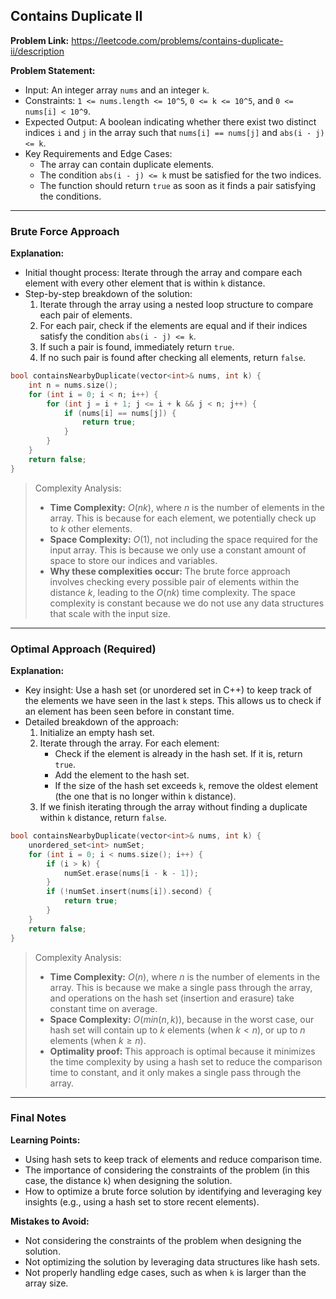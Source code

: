 ## Contains Duplicate II
**Problem Link:** https://leetcode.com/problems/contains-duplicate-ii/description

**Problem Statement:**
- Input: An integer array `nums` and an integer `k`.
- Constraints: `1 <= nums.length <= 10^5`, `0 <= k <= 10^5`, and `0 <= nums[i] < 10^9`.
- Expected Output: A boolean indicating whether there exist two distinct indices `i` and `j` in the array such that `nums[i] == nums[j]` and `abs(i - j) <= k`.
- Key Requirements and Edge Cases:
  - The array can contain duplicate elements.
  - The condition `abs(i - j) <= k` must be satisfied for the two indices.
  - The function should return `true` as soon as it finds a pair satisfying the conditions.

---

### Brute Force Approach
**Explanation:**
- Initial thought process: Iterate through the array and compare each element with every other element that is within `k` distance.
- Step-by-step breakdown of the solution:
  1. Iterate through the array using a nested loop structure to compare each pair of elements.
  2. For each pair, check if the elements are equal and if their indices satisfy the condition `abs(i - j) <= k`.
  3. If such a pair is found, immediately return `true`.
  4. If no such pair is found after checking all elements, return `false`.

```cpp
bool containsNearbyDuplicate(vector<int>& nums, int k) {
    int n = nums.size();
    for (int i = 0; i < n; i++) {
        for (int j = i + 1; j <= i + k && j < n; j++) {
            if (nums[i] == nums[j]) {
                return true;
            }
        }
    }
    return false;
}
```

> Complexity Analysis:
> - **Time Complexity:** $O(nk)$, where $n$ is the number of elements in the array. This is because for each element, we potentially check up to $k$ other elements.
> - **Space Complexity:** $O(1)$, not including the space required for the input array. This is because we only use a constant amount of space to store our indices and variables.
> - **Why these complexities occur:** The brute force approach involves checking every possible pair of elements within the distance $k$, leading to the $O(nk)$ time complexity. The space complexity is constant because we do not use any data structures that scale with the input size.

---

### Optimal Approach (Required)
**Explanation:**
- Key insight: Use a hash set (or unordered set in C++) to keep track of the elements we have seen in the last `k` steps. This allows us to check if an element has been seen before in constant time.
- Detailed breakdown of the approach:
  1. Initialize an empty hash set.
  2. Iterate through the array. For each element:
     - Check if the element is already in the hash set. If it is, return `true`.
     - Add the element to the hash set.
     - If the size of the hash set exceeds `k`, remove the oldest element (the one that is no longer within `k` distance).
  3. If we finish iterating through the array without finding a duplicate within `k` distance, return `false`.

```cpp
bool containsNearbyDuplicate(vector<int>& nums, int k) {
    unordered_set<int> numSet;
    for (int i = 0; i < nums.size(); i++) {
        if (i > k) {
            numSet.erase(nums[i - k - 1]);
        }
        if (!numSet.insert(nums[i]).second) {
            return true;
        }
    }
    return false;
}
```

> Complexity Analysis:
> - **Time Complexity:** $O(n)$, where $n$ is the number of elements in the array. This is because we make a single pass through the array, and operations on the hash set (insertion and erasure) take constant time on average.
> - **Space Complexity:** $O(min(n, k))$, because in the worst case, our hash set will contain up to $k$ elements (when $k < n$), or up to $n$ elements (when $k \geq n$).
> - **Optimality proof:** This approach is optimal because it minimizes the time complexity by using a hash set to reduce the comparison time to constant, and it only makes a single pass through the array.

---

### Final Notes

**Learning Points:**
- Using hash sets to keep track of elements and reduce comparison time.
- The importance of considering the constraints of the problem (in this case, the distance `k`) when designing the solution.
- How to optimize a brute force solution by identifying and leveraging key insights (e.g., using a hash set to store recent elements).

**Mistakes to Avoid:**
- Not considering the constraints of the problem when designing the solution.
- Not optimizing the solution by leveraging data structures like hash sets.
- Not properly handling edge cases, such as when `k` is larger than the array size.